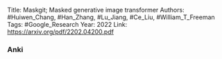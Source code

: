 Title: Maskgit; Masked generative image transformer
Authors: #Huiwen_Chang, #Han_Zhang, #Lu_Jiang, #Ce_Liu, #William_T_Freeman
Tags: #Google_Research
Year: 2022
Link: https://arxiv.org/pdf/2202.04200.pdf


### Anki



